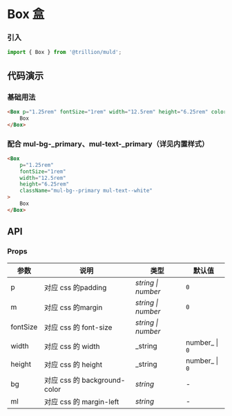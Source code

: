# Box 盒

### 引入

```js
import { Box } from '@trillion/muld';
```

## 代码演示

### 基础用法

```html
<Box p="1.25rem" fontSize="1rem" width="12.5rem" height="6.25rem" color="#fff" bg="#66a8ef">
    Box
</Box>
```

### 配合 mul-bg-_primary、mul-text-_primary（详见内置样式）

```html
<Box
    p="1.25rem"
    fontSize="1rem"
    width="12.5rem"
    height="6.25rem"
    className="mul-bg--primary mul-text--white"
>
    Box
</Box>
```

## API

### Props

| 参数 | 说明 | 类型 | 默认值 |
| --- | --- | --- | --- |
| p | 对应 css 的padding | _string \| number_ | `0` |
| m | 对应 css 的margin | _string \| number_ | `0` |
| fontSize | 对应 css 的 font-size | _string \| number_ | |
| width | 对应 css 的 width  | _string | number_ \| `0` |
| height | 对应 css 的 height  | _string | number_ \| `0` |
| bg | 对应 css 的 background-color  | _string_ | - |
| ml | 对应 css 的 margin-left | _string_ | - |



